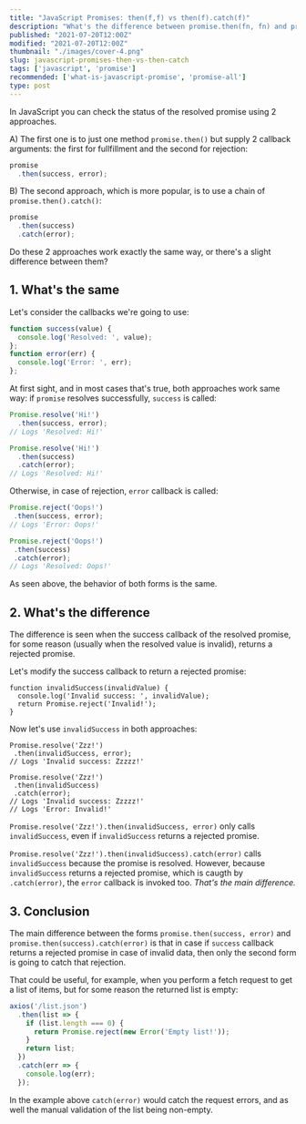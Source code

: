 ```yaml
---
title: "JavaScript Promises: then(f,f) vs then(f).catch(f)"
description: "What's the difference between promise.then(fn, fn) and promise.then(fn).catch(fn) when using JavaScript promises?"
published: "2021-07-20T12:00Z"
modified: "2021-07-20T12:00Z"
thumbnail: "./images/cover-4.png"
slug: javascript-promises-then-vs-then-catch
tags: ['javascript', 'promise']
recommended: ['what-is-javascript-promise', 'promise-all']
type: post
---
```


In JavaScript you can check the status of the resolved promise using 2 approaches.  

A) The first one is to just one method `promise.then()` but supply 2 callback arguments: the first for fullfillment and the second for rejection:

```javascript
promise
  .then(success, error);
```

B) The second approach, which is more popular, is to use a chain of `promise.then().catch()`:

```javascript
promise
  .then(success)
  .catch(error);
```

Do these 2 approaches work exactly the same way, or there's a slight difference between them?

## 1. What's the same

Let's consider the callbacks we're going to use:

```javascript
function success(value) {
  console.log('Resolved: ', value);
};
function error(err) {
  console.log('Error: ', err);
};
```

At first sight, and in most cases that's true, both approaches work same way: if `promise` resolves successfully, `success` is called:

```javascript
Promise.resolve('Hi!')
  .then(success, error);
// Logs 'Resolved: Hi!'

Promise.resolve('Hi!')
  .then(success)
  .catch(error);
// Logs 'Resolved: Hi!'
```

 Otherwise, in case of rejection, `error` callback is called:

 ```javascript
Promise.reject('Oops!')
  .then(success, error);
// Logs 'Error: Oops!'

Promise.reject('Oops!')
  .then(success)
  .catch(error);
// Logs 'Resolved: Oops!'
```

As seen above, the behavior of both forms is the same.  

## 2. What's the difference

The difference is seen when the success callback of the resolved promise, for some reason (usually when the resolved value is invalid), returns a rejected promise.  

Let's modify the success callback to return a rejected promise:

```javascript{3}
function invalidSuccess(invalidValue) {
  console.log('Invalid success: ', invalidValue);
  return Promise.reject('Invalid!');
}
```

Now let's use `invalidSuccess` in both approaches:

 ```javascript{9}
Promise.resolve('Zzz!')
  .then(invalidSuccess, error);
// Logs 'Invalid success: Zzzzz!'

Promise.resolve('Zzz!')
  .then(invalidSuccess)
  .catch(error);
// Logs 'Invalid success: Zzzzz!'
// Logs 'Error: Invalid!'
```

`Promise.resolve('Zzz!').then(invalidSuccess, error)` only calls `invalidSuccess`, even if `invalidSuccess` returns a rejected promise.  

`Promise.resolve('Zzz!').then(invalidSuccess).catch(error)` calls `invalidSuccess` because the promise is resolved. However, because `invalidSuccess` returns a rejected promise, which is caugth by `.catch(error)`, the `error` callback is invoked too. *That's the main difference.*  

## 3. Conclusion

The main difference between the forms `promise.then(success, error)` and `promise.then(success).catch(error)` is that in case if `success` callback returns a rejected promise in case of invalid data, then only the second form is going to catch that rejection.  

That could be useful, for example, when you perform a fetch request to get a list of items, but for some reason the returned list is empty:

```javascript
axios('/list.json')
  .then(list => {
    if (list.length === 0) {
      return Promise.reject(new Error('Empty list!'));
    }
    return list;
  })
  .catch(err => {
    console.log(err);
  });
```

In the example above `catch(error)` would catch the request errors, and as well the manual validation of the list being non-empty.  